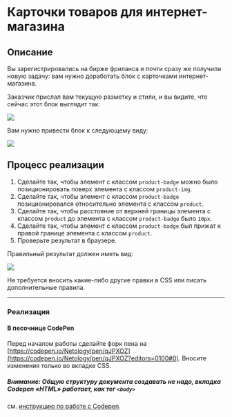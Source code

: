 # Карточки товаров для интернет-магазина

## Описание

Вы зарегистрировались на бирже фриланса и почти сразу же получили новую задачу: вам нужно доработать блок с карточками интернет-магазина.

Заказчик прислал вам текущую разметку и стили, и вы видите, что сейчас этот блок выглядит так:

![](https://netology-code.github.io/html-2-homeworks/sources/4-1/product-cards-before.jpg)

Вам нужно привести блок к следующему виду:

![](https://netology-code.github.io/html-2-homeworks/sources/4-1/product-cards-after.jpg)

## Процесс реализации

1. Сделайте так, чтобы элемент с классом `product-badge` можно было позиционировать поверх элемента с классом `product-img`.
2. Сделайте так, чтобы элемент с классом `product-badge` позиционировался относительно элемента с классом `product`.
3. Сделайте так, чтобы расстояние от верхней границы элемента с классом `product` до элемента с классом `product-badge` было `10px`.
4. Сделайте так, чтобы элемент с классом `product-badge` был прижат к правой границе элемента с классом `product`.
5. Проверьте результат в браузере.

Правильный результат должен иметь вид:

![](https://netology-code.github.io/html-2-homeworks/sources/4-1/product-cards-after.jpg)

Не требуется вносить какие-либо другие правки в CSS или писать дополнительные правила.

---

### Реализация

#### В песочнице CodePen

Перед началом работы сделайте форк пена на [https://codepen.io/Netology/pen/qJPXOZ](https://codepen.io/Netology/pen/qJPXOZ?editors=0100#0). Вносите изменения только во вкладке CSS.

##### Внимание: Общую структуру документа создавать не надо, вкладка Codepen «HTML» работает, как тег `<body>`
см. [инструкцию по работе с Codepen](https://github.com/netology-code/guides/tree/master/codepen).
